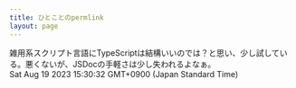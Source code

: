 ```yaml
---
title: ひとことのpermlink
layout: page
---
```

<div class="box" dt="1692426632724">
  雑用系スクリプト言語にTypeScriptは結構いいのでは？と思い、少し試している。悪くないが、JSDocの手軽さは少し失われるよなぁ。
  <div class="content is-small">Sat Aug 19 2023 15:30:32 GMT+0900 (Japan Standard Time)</div>
</div>